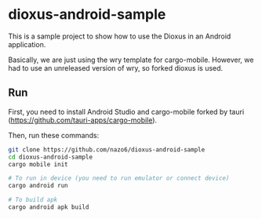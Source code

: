 # dioxus-android-sample

This is a sample project to show how to use the Dioxus in an Android
application.

Basically, we are just using the wry template for cargo-mobile. However, we had
to use an unreleased version of wry, so forked dioxus is used.

## Run

First, you need to install Android Studio and cargo-mobile forked by tauri
(https://github.com/tauri-apps/cargo-mobile).

Then, run these commands:

```sh
git clone https://github.com/nazo6/dioxus-android-sample
cd dioxus-android-sample
cargo mobile init

# To run in device (you need to run emulator or connect device)
cargo android run

# To build apk
cargo android apk build
```
